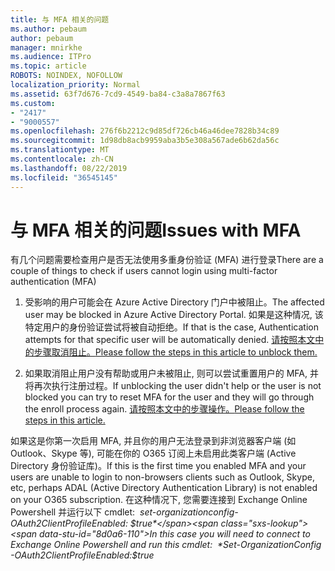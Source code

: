 ```yaml
---
title: 与 MFA 相关的问题
ms.author: pebaum
author: pebaum
manager: mnirkhe
ms.audience: ITPro
ms.topic: article
ROBOTS: NOINDEX, NOFOLLOW
localization_priority: Normal
ms.assetid: 63f7d676-7cd9-4549-ba84-c3a8a7867f63
ms.custom:
- "2417"
- "9000557"
ms.openlocfilehash: 276f6b2212c9d85df726cb46a46dee7828b34c89
ms.sourcegitcommit: 1d98db8acb9959aba3b5e308a567ade6b62da56c
ms.translationtype: MT
ms.contentlocale: zh-CN
ms.lasthandoff: 08/22/2019
ms.locfileid: "36545145"
---
```

# <a name="issues-with-mfa"></a><span data-ttu-id="8d0a6-102">与 MFA 相关的问题</span><span class="sxs-lookup"><span data-stu-id="8d0a6-102">Issues with MFA</span></span>
<span data-ttu-id="8d0a6-103">有几个问题需要检查用户是否无法使用多重身份验证 (MFA) 进行登录</span><span class="sxs-lookup"><span data-stu-id="8d0a6-103">There are a couple of things to check if users cannot login using multi-factor authentication (MFA)</span></span>

1. <span data-ttu-id="8d0a6-104">受影响的用户可能会在 Azure Active Directory 门户中被阻止。</span><span class="sxs-lookup"><span data-stu-id="8d0a6-104">The affected user may be blocked in Azure Active Directory Portal.</span></span> <span data-ttu-id="8d0a6-105">如果是这种情况, 该特定用户的身份验证尝试将被自动拒绝。</span><span class="sxs-lookup"><span data-stu-id="8d0a6-105">If that is the case, Authentication attempts for that specific user will be automatically denied.</span></span> [<span data-ttu-id="8d0a6-106">请按照本文中的步骤取消阻止。</span><span class="sxs-lookup"><span data-stu-id="8d0a6-106">Please follow the steps in this article to unblock them.</span></span>](https://docs.microsoft.com/azure/active-directory/authentication/howto-mfa-mfasettings#block-and-unblock-users)

2. <span data-ttu-id="8d0a6-107">如果取消阻止用户没有帮助或用户未被阻止, 则可以尝试重置用户的 MFA, 并将再次执行注册过程。</span><span class="sxs-lookup"><span data-stu-id="8d0a6-107">If unblocking the user didn't help or the user is not blocked you can try to reset MFA for the user and they will go through the enroll process again.</span></span> [<span data-ttu-id="8d0a6-108">请按照本文中的步骤操作。</span><span class="sxs-lookup"><span data-stu-id="8d0a6-108">Please follow the steps in this article.</span></span>](https://docs.microsoft.com/azure/active-directory/authentication/howto-mfa-userdevicesettings#require-users-to-provide-contact-methods-again)

<span data-ttu-id="8d0a6-109">如果这是你第一次启用 MFA, 并且你的用户无法登录到非浏览器客户端 (如 Outlook、Skype 等), 可能在你的 O365 订阅上未启用此类客户端 (Active Directory 身份验证库)。</span><span class="sxs-lookup"><span data-stu-id="8d0a6-109">If this is the first time you enabled MFA and your users are unable to login to non-browsers clients such as Outlook, Skype, etc, perhaps ADAL (Active Directory Authentication Library) is not enabled on your O365 subscription.</span></span> <span data-ttu-id="8d0a6-110">在这种情况下, 您需要连接到 Exchange Online Powershell 并运行以下 cmdlet:  *set-organizationconfig-OAuth2ClientProfileEnabled: $true*</span><span class="sxs-lookup"><span data-stu-id="8d0a6-110">In this case you will need to connect to Exchange Online Powershell and run this cmdlet:  *Set-OrganizationConfig -OAuth2ClientProfileEnabled:$true*</span></span>